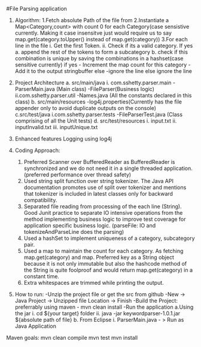 #File Parsing application

1. Algorithm:
	1.Fetch absolute Path of the file from 
	2.Instantiate a Map<Category,count> with count 0 for each Category(case sensistive currently. Making it case insensitve just would require us to say map.get(category.toUpper() instead of map.get(category))
	3.For each line in the file
		i. Get the first Token.
		ii. Check if its a valid category. 
			If yes
				a. append the rest of the tokens to form a subcategory
				b. check if this combination is unique by saving the combinations in a hashset(case sensitive currently)
					if yes
					- Increment the map count for this category 
					- Add it to the output stringbuffer
					else
					-ignore the line
			else
				ignore the line


2. Project Architecture
	a. src/main/java
		i. com.sshetty.parser.main
			-ParserMain.java (Main class)
			-FileParser(Business logic)
		ii.com.sshetty.parser.util
			-Names.java (All the constants declared in this class)
	b. src/main/resources
		-log4j.properties(Currently has the file appender only to avoid duplicate outputs on the console)	
	c.src/test/java
		i.com.sshetty.parser.tests
			-FileParserTest.java (Class comprising of all the Unit tests)
	d. src/test/resources
		i.  input.txt
		ii. inputInvalid.txt
		iii. inputUnique.txt
		
3. Enhanced features
	Logging using log4j
	
5. Coding Approach: 
	1. Preferred Scanner over BufferedReader as BufferedReader is synchronized and we do not need it in a single threaded application.
	   (preferred performance over thread safety)
	2. Used string split function over string tokenizer. The Java API documentation promotes use of split over tokenizer and
	   mentions that tokenizer is included in latest classes only for backward compatibility.
	3. Separated file reading from processing of the each line (String). Good Junit practice to separate IO intensive operations
	 	from the method implementing business logic to improve test coverage for application specific business logic. (parseFile: IO and 
	 	tokenizeAndParseLine does the parsing)
	4. Used a hashSet to implement uniqueness of a category, subcategory pair.
	5. Used a map to maintain the count for each category. As fetching map.get(category) and map. 
		Preferred key as a String object because it is not only immutable but also
	   	the hashcode method of the String is quite foolproof and would return map.get(category) in a constant time.
	5. Extra whitespaces are trimmed while printing the output.
	 	
4. How to run:
	-Unzip the project file or get the src from github
	-New -> Java Project -> Unzipped file Location -> Finish
	-Build the Project: preferrably using maven - mvn clean install
	-Run the application
		a.Using the jar
			i. cd ${your target} folder
			ii. java -jar keywordparser-1.0.1.jar ${absolute path of file}
		b. From Eclipse
			i. ParserMain.java - > Run as Java Application



Maven goals:
mvn clean compile
mvn test
mvn install

